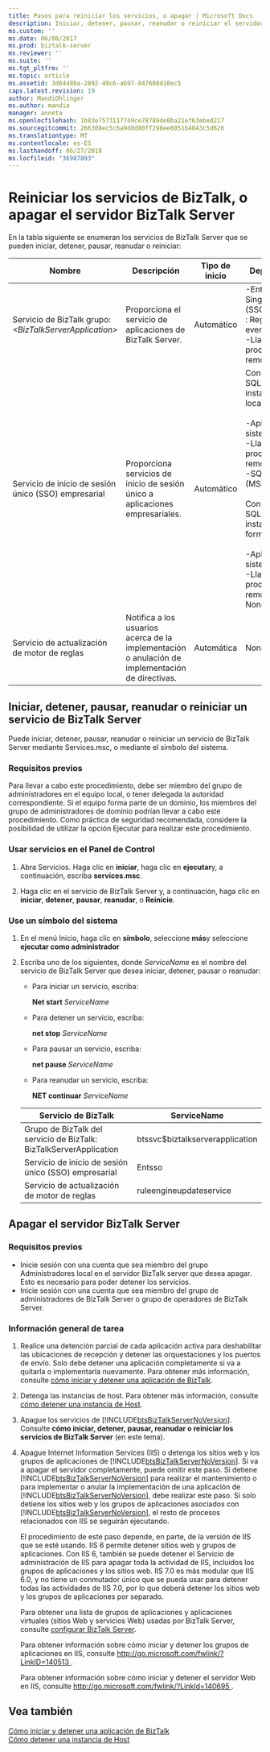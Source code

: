 ```yaml
---
title: Pasos para reiniciar los servicios, o apagar | Microsoft Docs
description: Iniciar, detener, pausar, reanudar o reiniciar el servidor BizTalk Server de servicios, o apagar el equipo de BizTalk Server
ms.custom: ''
ms.date: 06/08/2017
ms.prod: biztalk-server
ms.reviewer: ''
ms.suite: ''
ms.tgt_pltfrm: ''
ms.topic: article
ms.assetid: 3d6449ba-2892-49c6-a697-847608d10ec5
caps.latest.revision: 19
author: MandiOhlinger
ms.author: mandia
manager: anneta
ms.openlocfilehash: 1b83e7573117749ce78789de0ba21ef63ebed217
ms.sourcegitcommit: 266308ec5c6a9d8d80ff298ee6051b4843c5d626
ms.translationtype: MT
ms.contentlocale: es-ES
ms.lasthandoff: 06/27/2018
ms.locfileid: "36987893"
---
```

# <a name="restart-biztalk-services-or-shut-down-the-biztalk-server"></a>Reiniciar los servicios de BizTalk, o apagar el servidor BizTalk Server

En la tabla siguiente se enumeran los servicios de BizTalk Server que se pueden iniciar, detener, pausar, reanudar o reiniciar:  
  
|Nombre|Descripción|Tipo de inicio|Dependencias|  
|----------|-----------------|------------------|------------------|  
|Servicio de BizTalk grupo:  *\<BizTalkServerApplication\>*|Proporciona el servicio de aplicaciones de BizTalk Server.|Automático|-Enterprise Single Sign-On (SSO) Service<br />: Registro de eventos<br />-Llamada a procedimiento remoto (RPC)|  
|Servicio de inicio de sesión único (SSO) empresarial|Proporciona servicios de inicio de sesión único a aplicaciones empresariales.|Automático|Con servidor SQL Server instalado localmente:<br /><br /> -Aplicación del sistema COM +<br />-Llamada a procedimiento remoto (RPC)<br />-SQL Server (MSSQLSERVER)<br /><br /> Con servidor SQL Server instalado de forma remota:<br /><br /> -Aplicación del sistema COM +<br />-Llamada a procedimiento remoto (RPC) None|  
|Servicio de actualización de motor de reglas|Notifica a los usuarios acerca de la implementación o anulación de implementación de directivas.|Automática|None|  
  
 
## <a name="start-stop-pause-resume-or-restart-a-biztalk-server-service"></a>Iniciar, detener, pausar, reanudar o reiniciar un servicio de BizTalk Server  
 Puede iniciar, detener, pausar, reanudar o reiniciar un servicio de BizTalk Server mediante Services.msc, o mediante el símbolo del sistema.

### <a name="prerequisites"></a>Requisitos previos  
 Para llevar a cabo este procedimiento, debe ser miembro del grupo de administradores en el equipo local, o tener delegada la autoridad correspondiente. Si el equipo forma parte de un dominio, los miembros del grupo de administradores de dominio podrían llevar a cabo este procedimiento. Como práctica de seguridad recomendada, considere la posibilidad de utilizar la opción Ejecutar para realizar este procedimiento. 
  
### <a name="use-services-in-control-panel"></a>Usar servicios en el Panel de Control  
  
1.  Abra Servicios. Haga clic en **iniciar**, haga clic en **ejecutar**y, a continuación, escriba **services.msc**.  
  
2.  Haga clic en el servicio de BizTalk Server y, a continuación, haga clic en **iniciar**, **detener**, **pausar**, **reanudar**, o  **Reinicie**.  
  
### <a name="use-a-command-prompt"></a>Use un símbolo del sistema  
  
1.  En el menú Inicio, haga clic en **símbolo**, seleccione **más**y seleccione **ejecutar como administrador**
  
2.  Escriba uno de los siguientes, donde *ServiceName* es el nombre del servicio de BizTalk Server que desea iniciar, detener, pausar o reanudar:  
  
    -   Para iniciar un servicio, escriba:  
  
         **Net start** *ServiceName*  
  
    -   Para detener un servicio, escriba:  
  
         **net stop** *ServiceName*  
  
    -   Para pausar un servicio, escriba:  
  
         **net pause** *ServiceName*  
  
    -   Para reanudar un servicio, escriba:  
  
         **NET continuar** *ServiceName*  

    |Servicio de BizTalk|ServiceName|  
    |---|---|  
    |Grupo de BizTalk del servicio de BizTalk: BizTalkServerApplication|btssvc$biztalkserverapplication|  
    |Servicio de inicio de sesión único (SSO) empresarial|Entsso|  
    |Servicio de actualización de motor de reglas|ruleengineupdateservice|
  
## <a name="shut-down-biztalk-server"></a>Apagar el servidor BizTalk Server  

### <a name="prerequisites"></a>Requisitos previos  
-   Inicie sesión con una cuenta que sea miembro del grupo Administradores local en el servidor BizTalk server que desea apagar. Esto es necesario para poder detener los servicios.  
-   Inicie sesión con una cuenta que sea miembro del grupo de administradores de BizTalk Server o grupo de operadores de BizTalk Server. 

### <a name="task-overview"></a>Información general de tarea
1. Realice una detención parcial de cada aplicación activa para deshabilitar las ubicaciones de recepción y detener las orquestaciones y los puertos de envío. Solo debe detener una aplicación completamente si va a quitarla o implementarla nuevamente. Para obtener más información, consulte [cómo iniciar y detener una aplicación de BizTalk](../core/how-to-start-and-stop-a-biztalk-application.md).  
  
2. Detenga las instancias de host. Para obtener más información, consulte [cómo detener una instancia de Host](../core/how-to-stop-a-host-instance.md).  
  
3. Apague los servicios de [!INCLUDE[btsBizTalkServerNoVersion](../includes/btsbiztalkservernoversion-md.md)]. Consulte **cómo iniciar, detener, pausar, reanudar o reiniciar los servicios de BizTalk Server** (en este tema).
  
4. Apague Internet Information Services (IIS) o detenga los sitios web y los grupos de aplicaciones de [!INCLUDE[btsBizTalkServerNoVersion](../includes/btsbiztalkservernoversion-md.md)]. Si va a apagar el servidor completamente, puede omitir este paso. Si detiene [!INCLUDE[btsBizTalkServerNoVersion](../includes/btsbiztalkservernoversion-md.md)] para realizar el mantenimiento o para implementar o anular la implementación de una aplicación de [!INCLUDE[btsBizTalkServerNoVersion](../includes/btsbiztalkservernoversion-md.md)], debe realizar este paso. Si solo detiene los sitios web y los grupos de aplicaciones asociados con [!INCLUDE[btsBizTalkServerNoVersion](../includes/btsbiztalkservernoversion-md.md)], el resto de procesos relacionados con IIS se seguirán ejecutando.  
  
    El procedimiento de este paso depende, en parte, de la versión de IIS que se esté usando. IIS 6 permite detener sitios web y grupos de aplicaciones. Con IIS 6, también se puede detener el Servicio de administración de IIS para apagar toda la actividad de IIS, incluidos los grupos de aplicaciones y los sitios web. IIS 7.0 es más modular que IIS 6.0, y no tiene un conmutador único que se pueda usar para detener todas las actividades de IIS 7.0, por lo que deberá detener los sitios web y los grupos de aplicaciones por separado.  
  
    Para obtener una lista de grupos de aplicaciones y aplicaciones virtuales (sitios Web y servicios Web) usadas por BizTalk Server, consulte [configurar BizTalk Server](../install-and-config-guides/configure-biztalk-server.md).  
  
   Para obtener información sobre cómo iniciar y detener los grupos de aplicaciones en IIS, consulte [ http://go.microsoft.com/fwlink/?LinkID=140513 ](http://go.microsoft.com/fwlink/?LinkID=140513).  
  
   Para obtener información sobre cómo iniciar y detener el servidor Web en IIS, consulte [ http://go.microsoft.com/fwlink/?LinkId=140695 ](http://go.microsoft.com/fwlink/?LinkId=140695).  
  
## <a name="see-also"></a>Vea también  
 [Cómo iniciar y detener una aplicación de BizTalk](../core/how-to-start-and-stop-a-biztalk-application.md)   
 [Cómo detener una instancia de Host](../core/how-to-stop-a-host-instance.md)   